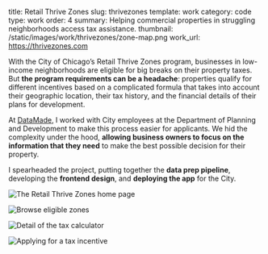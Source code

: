 title: Retail Thrive Zones 
slug: thrivezones 
template: work
category: code
type: work
order: 4 
summary: Helping commercial properties in struggling neighborhoods access tax assistance. 
thumbnail: /static/images/work/thrivezones/zone-map.png
work_url: https://thrivezones.com

With the City of Chicago’s Retail Thrive Zones program, businesses in low-income
neighborhoods are eligible for big breaks on their property taxes. But **the program
requirements can be a headache**: properties qualify for different incentives
based on a complicated formula that takes into account their geographic location,
their tax history, and the financial details of their plans for development.

At [DataMade](https://datamade.us), I worked with City employees
at the Department of Planning and Development to make this process easier for applicants. We hid
the complexity under the hood, **allowing business owners to focus on the information
that they need** to make the best possible decision for their property.

I spearheaded the project, putting together the **data prep pipeline**,
developing the **frontend design**, and **deploying the app** for the City.

![The Retail Thrive Zones home
page](/static/images/work/thrivezones/thrive-zones.jpg)

![Browse eligible zones](/static/images/work/thrivezones/browse-zones.png)

![Detail of the tax 
calculator](/static/images/work/thrivezones/thrivezones-calc.png)

![Applying for a tax
incentive](/static/images/work/thrivezones/thrivezones-form.png)
